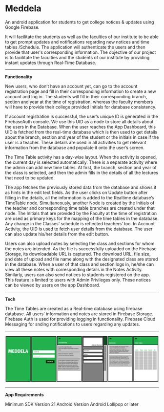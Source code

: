 # Meddela
An android application for students to get college notices & updates using Google Firebase.

It will facilitate the students as well as the faculties of our institute to be able to get prompt updates and notifications regarding new notices and time tables /Schedule. The application will authenticate the users and then provide that user's corresponding information. The objective of our project is to facilitate the faculties and the students of our institute by providing instant updates through Real-Time Database.

---
**Functionality**

New users, who don’t have an account yet, can go to the account registration page and fill in their corresponding information to create a new account and log in. The students will fill in their corresponding branch, section and year at the time of registration, whereas the faculty members will have to provide their college provided Initials for database consistency.

If account registration is successful, the user’s unique ID is generated in the FirebaseAuth console. We use this UID as a node to store all details about the users in the Database. When the user reaches the App Dashboard, this UID is fetched from the real-time database which is then used to get details about the branch, section and year of the student or the initials in case if the user is a teacher. These details are used in all activities to get relevant information from the database and populate it onto the user’s screen.

The Time Table activity has a day-wise layout. When the activity is opened, the current day is selected automatically. There is a separate activity where the admin can add new time tables. At first, the branch, section and year of the class is selected, and then the admin fills in the details of all the lectures that need to be updated.

The app fetches the previously stored data from the database and shows it as hints in the edit text fields. As the user clicks on Update button after filling in the details, all the information is added to the Realtime database’s TimeTable node. Simultaneously, another Node is created by the Initials of the teacher and corresponding time table branches are created under that node.
The Initials that are provided by the Faculty at the time of registration are used as primary keys for the mapping of the time tables in the database. Any change in the Classes’ schedule is reflected teachers’ too.
In Account Activity, the UID is used to fetch user details from the database. The user can also update his/her details from the edit button.

Users can also upload notes by selecting the class and sections for whom the notes are intended. As the file is successfully uploaded on the Firebase Storage, its downloadable URL is captured. The download URL, file size, and date of upload and file name along with the designated class are stored in the database. When a user of that class and section logs in, he/she can view all these notes with corresponding details in the Notes Activity. Similarly, users can also send notices to students registered on the app. This feature is limited to users with Admin Privileges only. These notices can be viewed by users on the app Dashboard.

---
**Tech**

The Time Tables are created as a Real-time database using firebase database. All users' information and notes are stored in Firebase Storage. Firebase Auth is used for providing logging in functionality. Firebase Cloud Messaging for snding notifications to users regarding any updates.

---

<img src="Images/App_UI_Design_Full.png">

---
**App Requirements**

Minimum SDK Version 21
Android Version Android Lollipop or later